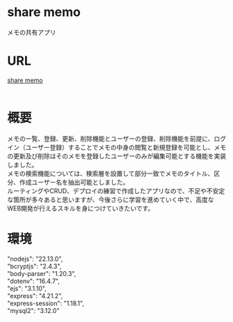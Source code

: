 # share memo
メモの共有アプリ
<br>
# URL
[share memo](https://athletic-miracle-production.up.railway.app/)<br>
<br>
# 概要
メモの一覧、登録、更新、削除機能とユーザーの登録、削除機能を前提に、ログイン（ユーザー登録）することでメモの中身の閲覧と新規登録を可能とし、メモの更新及び削除はそのメモを登録したユーザーのみが編集可能とする機能を実装しました。<br>
メモの検索機能については、検索層を設置して部分一致でメモのタイトル、区分、作成ユーザー名を抽出可能としました。<br>
ルーティングやCRUD、デプロイの練習で作成したアプリなので、不足や不安定な箇所が多々あると思いますが、今後さらに学習を進めていく中で、高度なWEB開発が行えるスキルを身につけていきたいです。
<br>
# 環境
"nodejs": "22.13.0",<br>
"bcryptjs": "2.4.3",<br>
"body-parser": "1.20.3",<br>
"dotenv": "16.4.7",<br>
"ejs": "3.1.10",<br>
"express": "4.21.2",<br>
"express-session": "1.18.1",<br>
"mysql2": "3.12.0"

